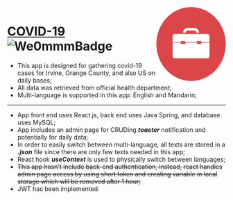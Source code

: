 <img src="./favicon.ico" align="right" width="160px" height="170px"/>

# [COVID-19](http://54.95.189.51:3005/) ![We0mmmBadge](https://img.shields.io/badge/-We0mmm-blue?logo=visual-studio-code)

* This app is designed for gathering covid-19 cases for Irvine, Orange County, and also US on daily bases;
* All data was retrieved from official health department;
* Multi-language is supported in this app: English and Mandarin;
---
* App front end uses React.js, back end uses Java Spring, and database uses MySQL;
* App includes an admin page for CRUDing ***toaster*** notification and potentially for daily data;
* In order to easily switch between multi-language, all texts are stored in a ***.json*** file since there are only few texts needed in this app; 
* React hook ***useContext*** is used to physically switch between languages;
* ~~This app hasn't include back-end authentication, instead, react handles admin page access by using short token and creating variable in local storage which will be removed after 1 hour;~~
* JWT has been implemented.
